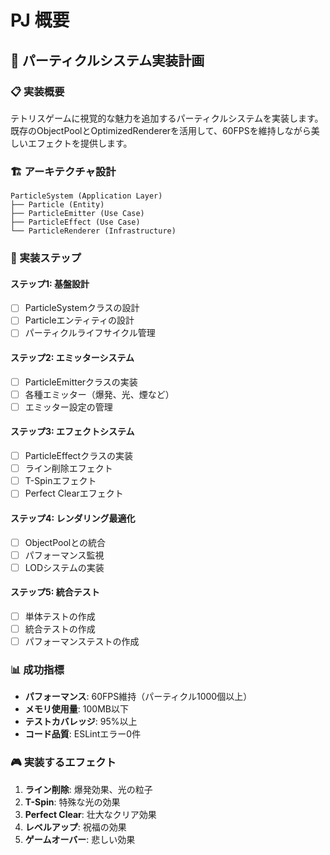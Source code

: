 # PJ 概要

## 🎯 パーティクルシステム実装計画

### 📋 実装概要
テトリスゲームに視覚的な魅力を追加するパーティクルシステムを実装します。既存のObjectPoolとOptimizedRendererを活用して、60FPSを維持しながら美しいエフェクトを提供します。

### 🏗️ アーキテクチャ設計
```
ParticleSystem (Application Layer)
├── Particle (Entity)
├── ParticleEmitter (Use Case)
├── ParticleEffect (Use Case)
└── ParticleRenderer (Infrastructure)
```

### 🔧 実装ステップ

#### ステップ1: 基盤設計
- [ ] ParticleSystemクラスの設計
- [ ] Particleエンティティの設計
- [ ] パーティクルライフサイクル管理

#### ステップ2: エミッターシステム
- [ ] ParticleEmitterクラスの実装
- [ ] 各種エミッター（爆発、光、煙など）
- [ ] エミッター設定の管理

#### ステップ3: エフェクトシステム
- [ ] ParticleEffectクラスの実装
- [ ] ライン削除エフェクト
- [ ] T-Spinエフェクト
- [ ] Perfect Clearエフェクト

#### ステップ4: レンダリング最適化
- [ ] ObjectPoolとの統合
- [ ] パフォーマンス監視
- [ ] LODシステムの実装

#### ステップ5: 統合テスト
- [ ] 単体テストの作成
- [ ] 統合テストの作成
- [ ] パフォーマンステストの作成

### 📊 成功指標
- **パフォーマンス**: 60FPS維持（パーティクル1000個以上）
- **メモリ使用量**: 100MB以下
- **テストカバレッジ**: 95%以上
- **コード品質**: ESLintエラー0件

### 🎮 実装するエフェクト
1. **ライン削除**: 爆発効果、光の粒子
2. **T-Spin**: 特殊な光の効果
3. **Perfect Clear**: 壮大なクリア効果
4. **レベルアップ**: 祝福の効果
5. **ゲームオーバー**: 悲しい効果
